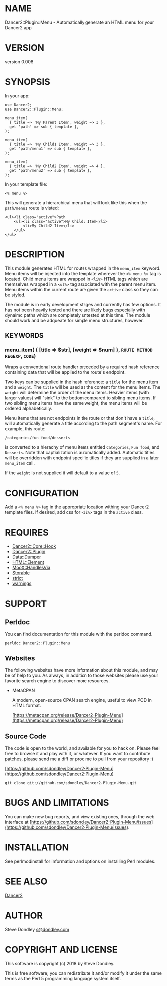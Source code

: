 # NAME

Dancer2::Plugin::Menu - Automatically generate an HTML menu for your Dancer2 app

# VERSION

version 0.008

# SYNOPSIS

In your app:

    use Dancer2;
    use Dancer2::Plugin::Menu;

    menu_item(
      { title => 'My Parent Item', weight => 3 },
      get 'path' => sub { template },
    );

    menu_item(
      { title => 'My Child1 Item', weight => 3 },
      get 'path/menu1' => sub { template },
    );

    menu_item(
      { title => 'My Child2 Item', weight => 4 },
      get 'path/menu2' => sub { template },
    );

In your template file:

    <% menu %>

This will generate a hierarchical menu that will look like this when the
`path/menu1` route is visted:

    <ul><li class="active">Path
        <ul><li class="active">My Child1 Item</li>
            <li>My Child2 Item</li>
        </ul>
    </ul>

# DESCRIPTION

This module generates HTML for routes wrapped in the `menu_item` keyword. Menu
items will be injected into the template wherever the `<% menu %>` tag
is located. Child menu items are wrapped in `<li%>` HTML tags which are
themselves wrapped in a `<ul%>` tag associated with the parent menu
item. Menu items within the current route are given the `active` class so they
can be styled.

The module is in early development stages and currently has few options. It has
not been heavily tested and there are likely bugs especially with dynaimc paths
which are completely untested at this time. The module should work and be
adqueate for simple menu structures, however.

## KEYWORDS

### menu\_item( { \[title => $str\], \[weight => $num\] }, `ROUTE METHOD` `REGEXP`, `CODE`)

Wraps a conventional route handler preceded by a required hash reference
containing data that will be applied to the route's endpoint.

Two keys can be supplied in the hash reference: a `title` for the menu item and
a `weight`. The `title` will be used as the content for the menu items. The
`weight` will determine the order of the menu items. Heavier items (with larger
values) will "sink" to the bottom compared to sibling menu items. If two sibling
menu items have the same weight, the menu items will be ordered alphabetically.

Menu items that are not endpoints in the route or that don't have a `title`,
will automatically generate a title according to the path segment's name. For
example, this route:

    /categories/fun food/desserts

is converted to a hierachy of menu items entitled `Categories`, `Fun
food`, and `Desserts`. Note that captialization is automatically added.
Automatic titles will be overridden with endpoint specific titles if they are
supplied in a later `menu_item` call.

If the `weight` is not supplied it will default to a value of `5`.

# CONFIGURATION

Add a `<% menu %>` tag in the appropriate location withing your Dancer2
template files. If desired, add css for `<li%>` tags in the `active`
class.

# REQUIRES

- [Dancer2::Core::Hook](https://metacpan.org/pod/Dancer2::Core::Hook)
- [Dancer2::Plugin](https://metacpan.org/pod/Dancer2::Plugin)
- [Data::Dumper](https://metacpan.org/pod/Data::Dumper)
- [HTML::Element](https://metacpan.org/pod/HTML::Element)
- [MooX::HandlesVia](https://metacpan.org/pod/MooX::HandlesVia)
- [Storable](https://metacpan.org/pod/Storable)
- [strict](https://metacpan.org/pod/strict)
- [warnings](https://metacpan.org/pod/warnings)

# SUPPORT

## Perldoc

You can find documentation for this module with the perldoc command.

    perldoc Dancer2::Plugin::Menu

## Websites

The following websites have more information about this module, and may be of help to you. As always,
in addition to those websites please use your favorite search engine to discover more resources.

- MetaCPAN

    A modern, open-source CPAN search engine, useful to view POD in HTML format.

    [https://metacpan.org/release/Dancer2-Plugin-Menu](https://metacpan.org/release/Dancer2-Plugin-Menu)

## Source Code

The code is open to the world, and available for you to hack on. Please feel free to browse it and play
with it, or whatever. If you want to contribute patches, please send me a diff or prod me to pull
from your repository :)

[https://github.com/sdondley/Dancer2-Plugin-Menu](https://github.com/sdondley/Dancer2-Plugin-Menu)

    git clone git://github.com/sdondley/Dancer2-Plugin-Menu.git

# BUGS AND LIMITATIONS

You can make new bug reports, and view existing ones, through the
web interface at [https://github.com/sdondley/Dancer2-Plugin-Menu/issues](https://github.com/sdondley/Dancer2-Plugin-Menu/issues).

# INSTALLATION

See perlmodinstall for information and options on installing Perl modules.

# SEE ALSO

[Dancer2](https://metacpan.org/pod/Dancer2)

# AUTHOR

Steve Dondley <s@dondley.com>

# COPYRIGHT AND LICENSE

This software is copyright (c) 2018 by Steve Dondley.

This is free software; you can redistribute it and/or modify it under
the same terms as the Perl 5 programming language system itself.

